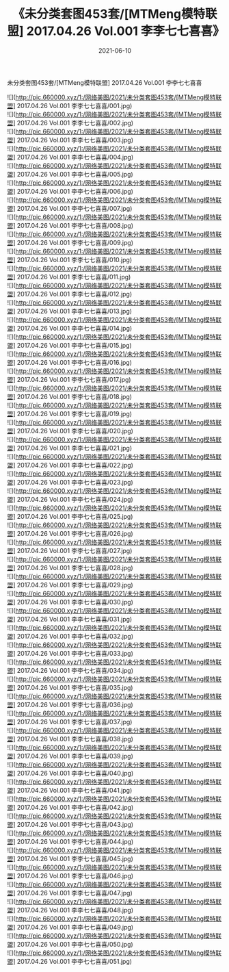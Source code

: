 ﻿---
layout: post
title:  《未分类套图453套/[MTMeng模特联盟] 2017.04.26 Vol.001 李李七七喜喜》
date:   2021-06-10
img: http://pic.660000.xyz/1:/网络美图/2021/未分类套图453套/[MTMeng模特联盟] 2017.04.26 Vol.001 李李七七喜喜/000.jpg
categories: [美女, 清纯, 唯美]
---

未分类套图453套/[MTMeng模特联盟] 2017.04.26 Vol.001 李李七七喜喜

 ![](http://pic.660000.xyz/1:/网络美图/2021/未分类套图453套/[MTMeng模特联盟] 2017.04.26 Vol.001 李李七七喜喜/001.jpg) <br>![](http://pic.660000.xyz/1:/网络美图/2021/未分类套图453套/[MTMeng模特联盟] 2017.04.26 Vol.001 李李七七喜喜/002.jpg) <br>![](http://pic.660000.xyz/1:/网络美图/2021/未分类套图453套/[MTMeng模特联盟] 2017.04.26 Vol.001 李李七七喜喜/003.jpg) <br>![](http://pic.660000.xyz/1:/网络美图/2021/未分类套图453套/[MTMeng模特联盟] 2017.04.26 Vol.001 李李七七喜喜/004.jpg) <br>![](http://pic.660000.xyz/1:/网络美图/2021/未分类套图453套/[MTMeng模特联盟] 2017.04.26 Vol.001 李李七七喜喜/005.jpg) <br>![](http://pic.660000.xyz/1:/网络美图/2021/未分类套图453套/[MTMeng模特联盟] 2017.04.26 Vol.001 李李七七喜喜/006.jpg) <br>![](http://pic.660000.xyz/1:/网络美图/2021/未分类套图453套/[MTMeng模特联盟] 2017.04.26 Vol.001 李李七七喜喜/007.jpg) <br>![](http://pic.660000.xyz/1:/网络美图/2021/未分类套图453套/[MTMeng模特联盟] 2017.04.26 Vol.001 李李七七喜喜/008.jpg) <br>![](http://pic.660000.xyz/1:/网络美图/2021/未分类套图453套/[MTMeng模特联盟] 2017.04.26 Vol.001 李李七七喜喜/009.jpg) <br>![](http://pic.660000.xyz/1:/网络美图/2021/未分类套图453套/[MTMeng模特联盟] 2017.04.26 Vol.001 李李七七喜喜/010.jpg) <br>![](http://pic.660000.xyz/1:/网络美图/2021/未分类套图453套/[MTMeng模特联盟] 2017.04.26 Vol.001 李李七七喜喜/011.jpg) <br>![](http://pic.660000.xyz/1:/网络美图/2021/未分类套图453套/[MTMeng模特联盟] 2017.04.26 Vol.001 李李七七喜喜/012.jpg) <br>![](http://pic.660000.xyz/1:/网络美图/2021/未分类套图453套/[MTMeng模特联盟] 2017.04.26 Vol.001 李李七七喜喜/013.jpg) <br>![](http://pic.660000.xyz/1:/网络美图/2021/未分类套图453套/[MTMeng模特联盟] 2017.04.26 Vol.001 李李七七喜喜/014.jpg) <br>![](http://pic.660000.xyz/1:/网络美图/2021/未分类套图453套/[MTMeng模特联盟] 2017.04.26 Vol.001 李李七七喜喜/015.jpg) <br>![](http://pic.660000.xyz/1:/网络美图/2021/未分类套图453套/[MTMeng模特联盟] 2017.04.26 Vol.001 李李七七喜喜/016.jpg) <br>![](http://pic.660000.xyz/1:/网络美图/2021/未分类套图453套/[MTMeng模特联盟] 2017.04.26 Vol.001 李李七七喜喜/017.jpg) <br>![](http://pic.660000.xyz/1:/网络美图/2021/未分类套图453套/[MTMeng模特联盟] 2017.04.26 Vol.001 李李七七喜喜/018.jpg) <br>![](http://pic.660000.xyz/1:/网络美图/2021/未分类套图453套/[MTMeng模特联盟] 2017.04.26 Vol.001 李李七七喜喜/019.jpg) <br>![](http://pic.660000.xyz/1:/网络美图/2021/未分类套图453套/[MTMeng模特联盟] 2017.04.26 Vol.001 李李七七喜喜/020.jpg) <br>![](http://pic.660000.xyz/1:/网络美图/2021/未分类套图453套/[MTMeng模特联盟] 2017.04.26 Vol.001 李李七七喜喜/021.jpg) <br>![](http://pic.660000.xyz/1:/网络美图/2021/未分类套图453套/[MTMeng模特联盟] 2017.04.26 Vol.001 李李七七喜喜/022.jpg) <br>![](http://pic.660000.xyz/1:/网络美图/2021/未分类套图453套/[MTMeng模特联盟] 2017.04.26 Vol.001 李李七七喜喜/023.jpg) <br>![](http://pic.660000.xyz/1:/网络美图/2021/未分类套图453套/[MTMeng模特联盟] 2017.04.26 Vol.001 李李七七喜喜/024.jpg) <br>![](http://pic.660000.xyz/1:/网络美图/2021/未分类套图453套/[MTMeng模特联盟] 2017.04.26 Vol.001 李李七七喜喜/025.jpg) <br>![](http://pic.660000.xyz/1:/网络美图/2021/未分类套图453套/[MTMeng模特联盟] 2017.04.26 Vol.001 李李七七喜喜/026.jpg) <br>![](http://pic.660000.xyz/1:/网络美图/2021/未分类套图453套/[MTMeng模特联盟] 2017.04.26 Vol.001 李李七七喜喜/027.jpg) <br>![](http://pic.660000.xyz/1:/网络美图/2021/未分类套图453套/[MTMeng模特联盟] 2017.04.26 Vol.001 李李七七喜喜/028.jpg) <br>![](http://pic.660000.xyz/1:/网络美图/2021/未分类套图453套/[MTMeng模特联盟] 2017.04.26 Vol.001 李李七七喜喜/029.jpg) <br>![](http://pic.660000.xyz/1:/网络美图/2021/未分类套图453套/[MTMeng模特联盟] 2017.04.26 Vol.001 李李七七喜喜/030.jpg) <br>![](http://pic.660000.xyz/1:/网络美图/2021/未分类套图453套/[MTMeng模特联盟] 2017.04.26 Vol.001 李李七七喜喜/031.jpg) <br>![](http://pic.660000.xyz/1:/网络美图/2021/未分类套图453套/[MTMeng模特联盟] 2017.04.26 Vol.001 李李七七喜喜/032.jpg) <br>![](http://pic.660000.xyz/1:/网络美图/2021/未分类套图453套/[MTMeng模特联盟] 2017.04.26 Vol.001 李李七七喜喜/033.jpg) <br>![](http://pic.660000.xyz/1:/网络美图/2021/未分类套图453套/[MTMeng模特联盟] 2017.04.26 Vol.001 李李七七喜喜/034.jpg) <br>![](http://pic.660000.xyz/1:/网络美图/2021/未分类套图453套/[MTMeng模特联盟] 2017.04.26 Vol.001 李李七七喜喜/035.jpg) <br>![](http://pic.660000.xyz/1:/网络美图/2021/未分类套图453套/[MTMeng模特联盟] 2017.04.26 Vol.001 李李七七喜喜/036.jpg) <br>![](http://pic.660000.xyz/1:/网络美图/2021/未分类套图453套/[MTMeng模特联盟] 2017.04.26 Vol.001 李李七七喜喜/037.jpg) <br>![](http://pic.660000.xyz/1:/网络美图/2021/未分类套图453套/[MTMeng模特联盟] 2017.04.26 Vol.001 李李七七喜喜/038.jpg) <br>![](http://pic.660000.xyz/1:/网络美图/2021/未分类套图453套/[MTMeng模特联盟] 2017.04.26 Vol.001 李李七七喜喜/039.jpg) <br>![](http://pic.660000.xyz/1:/网络美图/2021/未分类套图453套/[MTMeng模特联盟] 2017.04.26 Vol.001 李李七七喜喜/040.jpg) <br>![](http://pic.660000.xyz/1:/网络美图/2021/未分类套图453套/[MTMeng模特联盟] 2017.04.26 Vol.001 李李七七喜喜/041.jpg) <br>![](http://pic.660000.xyz/1:/网络美图/2021/未分类套图453套/[MTMeng模特联盟] 2017.04.26 Vol.001 李李七七喜喜/042.jpg) <br>![](http://pic.660000.xyz/1:/网络美图/2021/未分类套图453套/[MTMeng模特联盟] 2017.04.26 Vol.001 李李七七喜喜/043.jpg) <br>![](http://pic.660000.xyz/1:/网络美图/2021/未分类套图453套/[MTMeng模特联盟] 2017.04.26 Vol.001 李李七七喜喜/044.jpg) <br>![](http://pic.660000.xyz/1:/网络美图/2021/未分类套图453套/[MTMeng模特联盟] 2017.04.26 Vol.001 李李七七喜喜/045.jpg) <br>![](http://pic.660000.xyz/1:/网络美图/2021/未分类套图453套/[MTMeng模特联盟] 2017.04.26 Vol.001 李李七七喜喜/046.jpg) <br>![](http://pic.660000.xyz/1:/网络美图/2021/未分类套图453套/[MTMeng模特联盟] 2017.04.26 Vol.001 李李七七喜喜/047.jpg) <br>![](http://pic.660000.xyz/1:/网络美图/2021/未分类套图453套/[MTMeng模特联盟] 2017.04.26 Vol.001 李李七七喜喜/048.jpg) <br>![](http://pic.660000.xyz/1:/网络美图/2021/未分类套图453套/[MTMeng模特联盟] 2017.04.26 Vol.001 李李七七喜喜/049.jpg) <br>![](http://pic.660000.xyz/1:/网络美图/2021/未分类套图453套/[MTMeng模特联盟] 2017.04.26 Vol.001 李李七七喜喜/050.jpg) <br>![](http://pic.660000.xyz/1:/网络美图/2021/未分类套图453套/[MTMeng模特联盟] 2017.04.26 Vol.001 李李七七喜喜/051.jpg) <br>